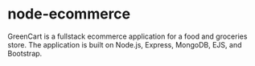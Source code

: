# node-ecommerce
GreenCart is a fullstack ecommerce application for a food and groceries store. The application is built on Node.js, Express, MongoDB, EJS, and Bootstrap.

